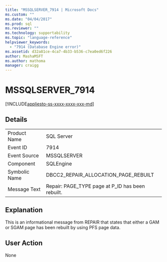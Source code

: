 ```yaml
---
title: "MSSQLSERVER_7914 | Microsoft Docs"
ms.custom: ""
ms.date: "04/04/2017"
ms.prod: sql
ms.reviewer: ""
ms.technology: supportability
ms.topic: "language-reference"
helpviewer_keywords: 
  - "7914 (Database Engine error)"
ms.assetid: d32a81ce-4ca7-4b33-b536-c7ea0ed6f226
author: MashaMSFT
ms.author: mathoma
manager: craigg
---
```

# MSSQLSERVER_7914
[!INCLUDE[appliesto-ss-xxxx-xxxx-xxx-md](../../includes/appliesto-ss-xxxx-xxxx-xxx-md.md)]
  
## Details  
  
|||  
|-|-|  
|Product Name|SQL Server|  
|Event ID|7914|  
|Event Source|MSSQLSERVER|  
|Component|SQLEngine|  
|Symbolic Name|DBCC2_REPAIR_ALLOCATION_PAGE_REBUILT|  
|Message Text|Repair: PAGE_TYPE page at P_ID has been rebuilt.|  
  
## Explanation  
This is an informational message from REPAIR that states that either a GAM or SGAM page has been rebuilt by using PFS page data.  
  
## User Action  
None  
  
